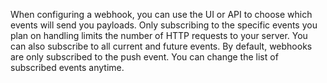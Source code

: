 When configuring a webhook, you can use the UI or API to choose which events will send you payloads. Only subscribing to the specific events you plan on handling limits the number of HTTP requests to your server. You can also subscribe to all current and future events. By default, webhooks are only subscribed to the push event. You can change the list of subscribed events anytime.
